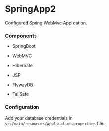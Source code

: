 # SpringApp2

Configured Spring WebMvc Application.

### Components

- SpringBoot
- WebMVC
- Hibernate
- JSP

- FlywayDB
- FailSafe


### Configuration
Add your database credentials in `src/main/resources/application.properties` file.

